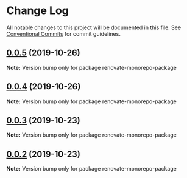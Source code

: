 # Change Log

All notable changes to this project will be documented in this file.
See [Conventional Commits](https://conventionalcommits.org) for commit guidelines.

## [0.0.5](https://github.com/simoneb/renovate-monorepo-repro/compare/v0.0.4...v0.0.5) (2019-10-26)

**Note:** Version bump only for package renovate-monorepo-package





## [0.0.4](https://github.com/simoneb/renovate-monorepo-repro/compare/v0.0.3...v0.0.4) (2019-10-26)

**Note:** Version bump only for package renovate-monorepo-package





## [0.0.3](https://github.com/simoneb/renovate-monorepo-repro/compare/v0.0.2...v0.0.3) (2019-10-23)

**Note:** Version bump only for package renovate-monorepo-package





## [0.0.2](https://github.com/simoneb/renovate-monorepo-repro/compare/v0.0.1...v0.0.2) (2019-10-23)

**Note:** Version bump only for package renovate-monorepo-package

